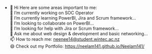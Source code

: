 - 👋 Hi
Here are some areas important to me: <br>
🔭 I’m currently working on SOC Operator <br>
🌱 I’m currently learning PowerBI, Jira and Scrum framework...<br>
👯 I’m looking to collaborate on PowerBI...<br>
🤔 I’m looking for help with Jira or Scrum framework... <br>
💬 Ask me about web design & development and basic networking...<br>
📫 How to reach me: neenee14@student.wintec.ac.nz <br>
😄 Check out my Portfolio: https://neelam141.github.io/Neelam141/
<!---
Neelam141/Neelam141 is a ✨ special ✨ repository because its `README.md` (this file) appears on your GitHub profile.
You can click the Preview link to take a look at your changes.
--->
